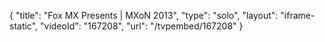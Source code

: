 {
    "title": "Fox MX Presents | MXoN 2013",
    "type": "solo",
    "layout": "iframe-static",
    "videoId": "167208",
    "url": "\/tvpembed\/167208"
}